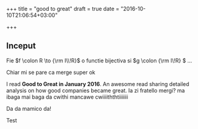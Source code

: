 +++
title = "good to great"
draft = true
date = "2016-10-10T21:06:54+03:00"

+++

## Inceput

Fie $f \colon R \to {\rm  I\\!R}$ o functie bijectiva si $g \colon {\rm I\\!R} $ ...

Chiar mi se pare ca merge super ok

I read **Good to Great in January 2016**. An awesome read sharing detailed analysis on how good companies became great.
Ia zi fratello mergi? ma ibaga mai baga da cwithi mancawe cwiiiiththtiiiiiii

Da da mamico da!

Test
